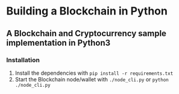 # Building a Blockchain in Python

## A Blockchain and Cryptocurrency sample implementation in Python3


### Installation

1. Install the dependencies with ```pip install -r requirements.txt```
2. Start the Blockchain node/wallet with ```./node_cli.py``` or ```python ./node_cli.py```
